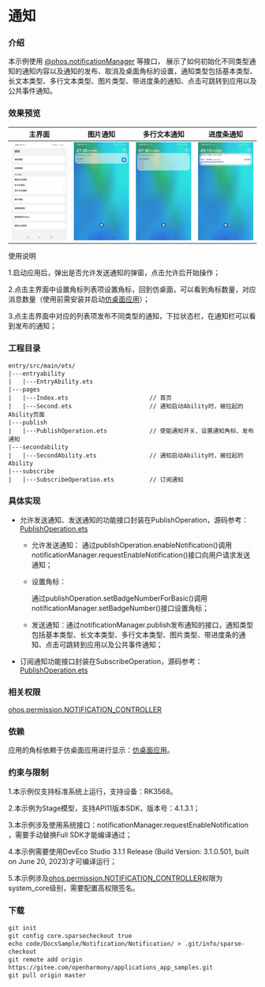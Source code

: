 # 通知

### 介绍

本示例使用 [@ohos.notificationManager](https://gitee.com/openharmony/docs/blob/master/zh-cn/application-dev/reference/apis-notification-kit/js-apis-notificationManager.md) 等接口， 展示了如何初始化不同类型通知的通知内容以及通知的发布、取消及桌面角标的设置，通知类型包括基本类型、长文本类型、多行文本类型、图片类型、带进度条的通知、点击可跳转到应用以及公共事件通知。 

### 效果预览		

| 主界面                                                      |                         图片通知                         |                          多行文本通知                           |                           进度条通知                           |
|----------------------------------------------------------|:----------------------------------------------------:|:---------------------------------------------------------:|:---------------------------------------------------------:|
| <img src="screenshots/index2.jpeg" style="zoom: 50%;" /> | <img src="screenshots/pic.jpeg" style="zoom:50%;" /> | <img src="screenshots/arraypic.jpeg" style="zoom:50%;" /> | <img src="screenshots/jindubar.jpeg" style="zoom:50%;" /> |

使用说明

1.启动应用后，弹出是否允许发送通知的弹窗，点击允许后开始操作；

2.点击主界面中设置角标列表项设置角标，回到仿桌面，可以看到角标数量，对应消息数量（使用前需安装并启动[仿桌面应用](../../../SystemFeature/ApplicationModels/Launcher)）；

3.点主击界面中对应的列表项发布不同类型的通知，下拉状态栏，在通知栏可以看到发布的通知；

### 工程目录

```
entry/src/main/ets/
|---entryability
|   |---EntryAbility.ets
|---pages
|   |---Index.ets						// 首页
|   |---Second.ets						// 通知启动Ability时，被拉起的Ability页面
|---publish
|   |---PublishOperation.ets			// 使能通知开关、设置通知角标、发布通知
|---secondability
|   |---SecondAbility.ets				// 通知启动Ability时，被拉起的Ability
|---subscribe
|   |---SubscribeOperation.ets			// 订阅通知
```

### 具体实现

- 允许发送通知、发送通知的功能接口封装在PublishOperation，源码参考：[PublishOperation.ets](entry/src/main/ets/publish/PublishOperation.ets)
  * 允许发送通知：
    通过publishOperation.enableNotification()调用notificationManager.requestEnableNotification()接口向用户请求发送通知；
    
  * 设置角标：
  
    通过publishOperation.setBadgeNumberForBasic()调用notificationManager.setBadgeNumber()接口设置角标；
  
  * 发送通知：通过notificationManager.publish发布通知的接口，通知类型包括基本类型、长文本类型、多行文本类型、图片类型、带进度条的通知、点击可跳转到应用以及公共事件通知；
- 订阅通知功能接口封装在SubscribeOperation，源码参考：[PublishOperation.ets](entry/src/main/ets/subscribe/SubscribeOperation.ets)

### 相关权限

[ohos.permission.NOTIFICATION_CONTROLLER](https://gitee.com/openharmony/docs/blob/master/zh-cn/application-dev/security/AccessToken/permissions-for-system-apps.md#ohospermissionnotification_controller)

### 依赖

应用的角标依赖于仿桌面应用进行显示：[仿桌面应用](../../../SystemFeature/ApplicationModels/Launcher)。

### 约束与限制

1.本示例仅支持标准系统上运行，支持设备：RK3568。

2.本示例为Stage模型，支持API11版本SDK，版本号：4.1.3.1；

3.本示例涉及使用系统接口：notificationManager.requestEnableNotification ，需要手动替换Full SDK才能编译通过；

4.本示例需要使用DevEco Studio 3.1.1 Release (Build Version: 3.1.0.501, built on June 20, 2023)才可编译运行；

5.本示例涉及[ohos.permission.NOTIFICATION_CONTROLLER](https://gitee.com/openharmony/docs/blob/master/zh-cn/application-dev/security/AccessToken/permissions-for-system-apps.md#ohospermissionnotification_controller)权限为system_core级别，需要配置高权限签名。

### 下载

```shell
git init
git config core.sparsecheckout true
echo code/DocsSample/Notification/Notification/ > .git/info/sparse-checkout
git remote add origin https://gitee.com/openharmony/applications_app_samples.git
git pull origin master
```

